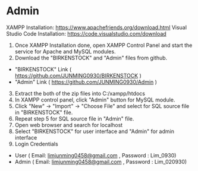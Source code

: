 # Admin

XAMPP Installation: https://www.apachefriends.org/download.html
Visual Studio Code Installation: https://code.visualstudio.com/download

1) Once XAMPP Installation done, open XAMPP Control Panel and start the service for Apache and MySQL modules.
2) Download the "BIRKENSTOCK" and "Admin" files from github.
- "BIRKENSTOCK" Link ( https://github.com/JUNMING0930/BIRKENSTOCK )
- "Admin" Link ( https://github.com/JUNMING0930/Admin )
3) Extract the both of the zip files into C:/xampp/htdocs
4) In XAMPP control panel, click "Admin" button for MySQL module.
5) Click "New" -> "Import" -> "Choose File" and select for SQL source file in "BIRKENSTOCK"  file.
6) Repeat step 5 for SQL source file in "Admin" file.
7) Open web browser and search for localhost
8) Select "BIRKENSTOCK" for user interface and "Admin" for admin interface
9) Login Credentials
- User ( Email: limjunming0458@gmail.com , Password : Lim_0930)
- Admin ( Email: limjunming0458@gmail.com , Password : Lim_020930)
